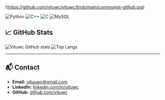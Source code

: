 !(https://github.com/vituwc/vituwc/blob/main/communist-github.jpg)



![Python](https://img.shields.io/badge/Python-3776AB?style=for-the-badge&logo=python&logoColor=white&color=30363d)   ![C++](https://img.shields.io/badge/C%2B%2B-00599C?style=for-the-badge&logo=c%2B%2B&logoColor=white&color=30363d)    ![C](https://img.shields.io/badge/C-00599C?style=for-the-badge&logo=c&logoColor=white&color=30363d)    ![MySQL](https://img.shields.io/badge/MySQL-4479A1?style=for-the-badge&logo=mysql&logoColor=white&color=30363d)  

 
## 📈 GitHub Stats
![Vituwc GitHub stats](https://github-readme-stats.vercel.app/api?username=vituwc&show_icons=true&theme=transparent&date=<timestamp>)
![Top Langs](https://github-readme-stats.vercel.app/api/top-langs/?username=vituwc&layout=compact&theme=transparent&date=<timestamp>)

---

## 📬 Contact
- **Email:** [vituuwc@gmail.com](mailto:vituuwc@gmail.com)  
- **LinkedIn:** [linkedin.com/in/vituwc](https://linkedin.com/in/vituwc)  
- **GitHub:** [github.com/vituwc](https://github.com/vituwc)  
